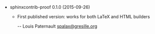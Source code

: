 * sphinxcontrib-proof 0.1.0 (2015-09-26)

  * First published version: works for both LaTeX and HTML builders

    -- Louis Paternault <spalax@gresille.org>
